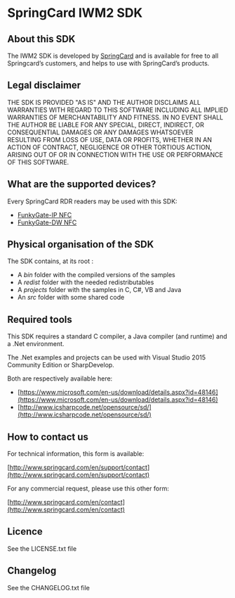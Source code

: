 # SpringCard IWM2 SDK

## About this SDK

The IWM2 SDK is developed by [SpringCard](http://www.springcard.com) and is available for free to all Springcard’s customers, and helps to use with SpringCard’s products.

## Legal disclaimer

THE SDK IS PROVIDED "AS IS" AND THE AUTHOR DISCLAIMS ALL WARRANTIES WITH REGARD TO THIS SOFTWARE INCLUDING ALL IMPLIED WARRANTIES OF MERCHANTABILITY AND FITNESS. IN NO EVENT SHALL THE AUTHOR BE LIABLE FOR ANY SPECIAL, DIRECT, INDIRECT, OR CONSEQUENTIAL DAMAGES OR ANY DAMAGES WHATSOEVER RESULTING FROM LOSS OF USE, DATA OR PROFITS, WHETHER IN AN ACTION OF CONTRACT, NEGLIGENCE OR OTHER TORTIOUS ACTION, ARISING OUT OF OR IN CONNECTION WITH THE USE OR PERFORMANCE OF THIS SOFTWARE.

## What are the supported devices?

Every SpringCard RDR readers may be used with this SDK:

* [FunkyGate-IP NFC](http://www.springcard.com/en/products/funkygate-ip-nfc.html)
* [FunkyGate-DW NFC](http://www.springcard.com/en/products/funkygate-dw-nfc.html)

## Physical organisation of the SDK

The SDK contains, at its root :

* A *bin* folder with the compiled versions of the samples
* A *redist* folder with the needed redistributables
* A *projects* folder with the samples in C, C#, VB and Java
* An *src* folder with some shared code

## Required tools

This SDK requires a standard C compiler, a Java compiler (and runtime) and a .Net environment.

The .Net examples and projects can be used with Visual Studio 2015 Community Edition or SharpDevelop.

Both are respectively available here:
* [https://www.microsoft.com/en-us/download/details.aspx?id=48146](https://www.microsoft.com/en-us/download/details.aspx?id=48146)
* [http://www.icsharpcode.net/opensource/sd/](http://www.icsharpcode.net/opensource/sd/)

## How to contact us

For technical information, this form is available:

[http://www.springcard.com/en/support/contact](http://www.springcard.com/en/support/contact)

For any commercial request, please use this other form:

[http://www.springcard.com/en/contact](http://www.springcard.com/en/contact)

## Licence

See the LICENSE.txt file

## Changelog

See the CHANGELOG.txt file
